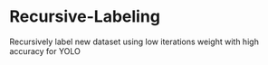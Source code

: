 # Recursive-Labeling
Recursively label new dataset using low iterations weight with high accuracy for YOLO
